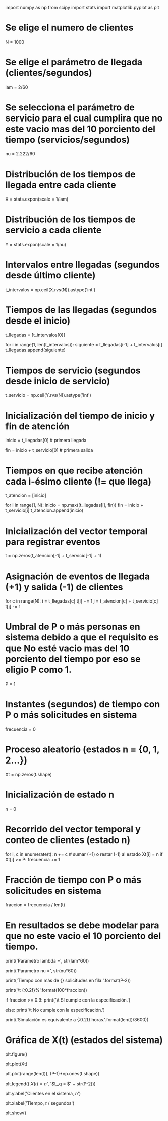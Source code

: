import numpy as np
from scipy import stats
import matplotlib.pyplot as plt

# Se elige el numero de clientes
N = 1000

# Se elige el parámetro de llegada (clientes/segundos)
lam = 2/60

# Se selecciona el parámetro de servicio para el cual cumplira que no este vacio mas del 10 porciento del tiempo (servicios/segundos)
nu = 2.222/60

# Distribución de los tiempos de llegada entre cada cliente
X = stats.expon(scale = 1/lam)

# Distribución de los tiempos de servicio a cada cliente
Y = stats.expon(scale = 1/nu)

# Intervalos entre llegadas (segundos desde último cliente)
t_intervalos = np.ceil(X.rvs(N)).astype('int')

# Tiempos de las llegadas (segundos desde el inicio)
t_llegadas = [t_intervalos[0]]

for i in range(1, len(t_intervalos)):
    siguiente = t_llegadas[i-1] + t_intervalos[i]
    t_llegadas.append(siguiente)

# Tiempos de servicio (segundos desde inicio de servicio)
t_servicio = np.ceil(Y.rvs(N)).astype('int')

# Inicialización del tiempo de inicio y fin de atención
inicio = t_llegadas[0]          # primera llegada

fin = inicio + t_servicio[0]    # primera salida

# Tiempos en que recibe atención cada i-ésimo cliente (!= que llega)
t_atencion = [inicio]

for i in range(1, N):
    inicio = np.max((t_llegadas[i], fin))
    fin = inicio + t_servicio[i]
    t_atencion.append(inicio)

# Inicialización del vector temporal para registrar eventos
t = np.zeros(t_atencion[-1] + t_servicio[-1] + 1)

# Asignación de eventos de llegada (+1) y salida (-1) de clientes
for c in range(N):
    i = t_llegadas[c]
    t[i] += 1
    j = t_atencion[c] + t_servicio[c]
    t[j] -= 1

# Umbral de P o más personas en sistema debido a que el requisito es que No esté vacio mas del 10 porciento del tiempo por eso se eligio P como 1.
P = 1

# Instantes (segundos) de tiempo con P o más solicitudes en sistema
frecuencia = 0

# Proceso aleatorio (estados n = {0, 1, 2...})
Xt = np.zeros(t.shape)

# Inicialización de estado n
n = 0

# Recorrido del vector temporal y conteo de clientes (estado n)
for i, c in enumerate(t):
    n += c # sumar (+1) o restar (-1) al estado
    Xt[i] = n
    if Xt[i] >= P:
        frecuencia += 1

# Fracción de tiempo con P o más solicitudes en sistema
fraccion = frecuencia / len(t)

# En resultados se debe modelar para que no este vacio el 10 porciento del tiempo.
print('Parámetro lambda =', str(lam*60))

print('Parámetro nu =', str(nu*60))

print('Tiempo con más de {} solicitudes en fila:'.format(P-2))

print('\t {:0.2f}%'.format(100*fraccion))

if fraccion >= 0.9:
    print('\t Sí cumple con la especificación.')
    
else:
    print('\t No cumple con la especificación.') 
    
print('Simulación es equivalente a {:0.2f} horas.'.format(len(t)/3600))

# Gráfica de X(t) (estados del sistema)
plt.figure()

plt.plot(Xt)

plt.plot(range(len(t)), (P-1)*np.ones(t.shape))

plt.legend(('$X(t) = n$', '$L_q = $' + str(P-2)))

plt.ylabel('Clientes en el sistema, $n$')

plt.xlabel('Tiempo, $t$ / segundos')

plt.show()
